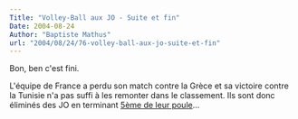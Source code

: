 ```yaml
---
Title: "Volley-Ball aux JO - Suite et fin"
Date: 2004-08-24
Author: "Baptiste Mathus"
url: "2004/08/24/76-volley-ball-aux-jo-suite-et-fin"
---
```




Bon, ben c'est fini.

L'équipe de France a perdu son match contre la Grèce et sa victoire
contre la Tunisie n'a pas suffi à les remonter dans le classement. Ils
sont donc éliminés des JO en terminant [5ème de leur
poule](http://www.volley.asso.fr/eqdf/Mas_seniors/msen_jo_2004.htm)...

